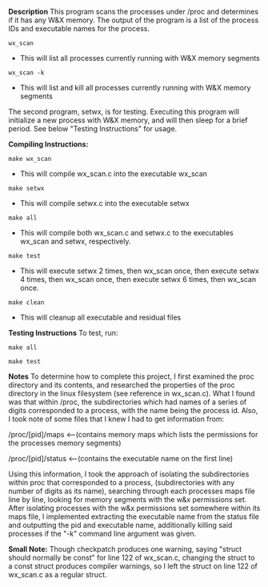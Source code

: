 **Description**
This program scans the processes under /proc and determines if it has any W&X memory. The output of the program is a list of the process IDs and executable names for the process.

`wx_scan`
- This will list all processes currently running with W&X memory segments

`wx_scan -k`
- This will list and kill all processes currently running with W&X memory segments

The second program, setwx, is for testing. Executing this program will initialize a new process with W&X memory, and will then sleep for a brief period. See below "Testing Instructions" for usage.

**Compiling Instructions:**

`make wx_scan`
- This will compile wx_scan.c into the executable wx_scan

`make setwx`
- This will compile setwx.c into the executable setwx

`make all`
- This will compile both wx_scan.c and setwx.c to the executables wx_scan and setwx, respectively.

`make test`
- This will execute setwx 2 times, then wx_scan once, then execute
  setwx 4 times, then wx_scan once, then execute setwx 6 times, then
  wx_scan once.

`make clean`
- This will cleanup all executable and residual files

**Testing Instructions**
To test, run:

`make all`

`make test`

**Notes**
To determine how to complete this project, I first examined the proc directory and its contents, and researched the properties of the 
proc directory in the linux filesystem (see reference in wx_scan.c). What I found was that within /proc, the subdirectories 
which had names of a series of digits corresponded to a process, with the name being the process id. Also, I took note of 
some files that I knew I had to get information from:

/proc/[pid]/maps <--(contains memory maps which lists the permissions for the processes memory segments)

/proc/[pid]/status <--(contains the executable name on the first line)

Using this information, I took the approach of isolating the subdirectories within proc that corresponded to a process, 
(subdirectories with any number of digits as its name), searching through each processes maps file line by line, looking
for memory segments with the w&x permissions set. After isolating processes with the w&x permissions set somewhere within
its maps file, I implemented extracting the executable name from the status file and outputting the pid and executable 
name, additionally killing said processes if the "-k" command line argument was given.

**Small Note:** 
Though checkpatch produces one warning, saying "struct should normally be const" for line 122 of wx_scan.c, changing
the struct to a const struct produces compiler warnings, so I left the struct on line 122 of wx_scan.c as a regular struct.
